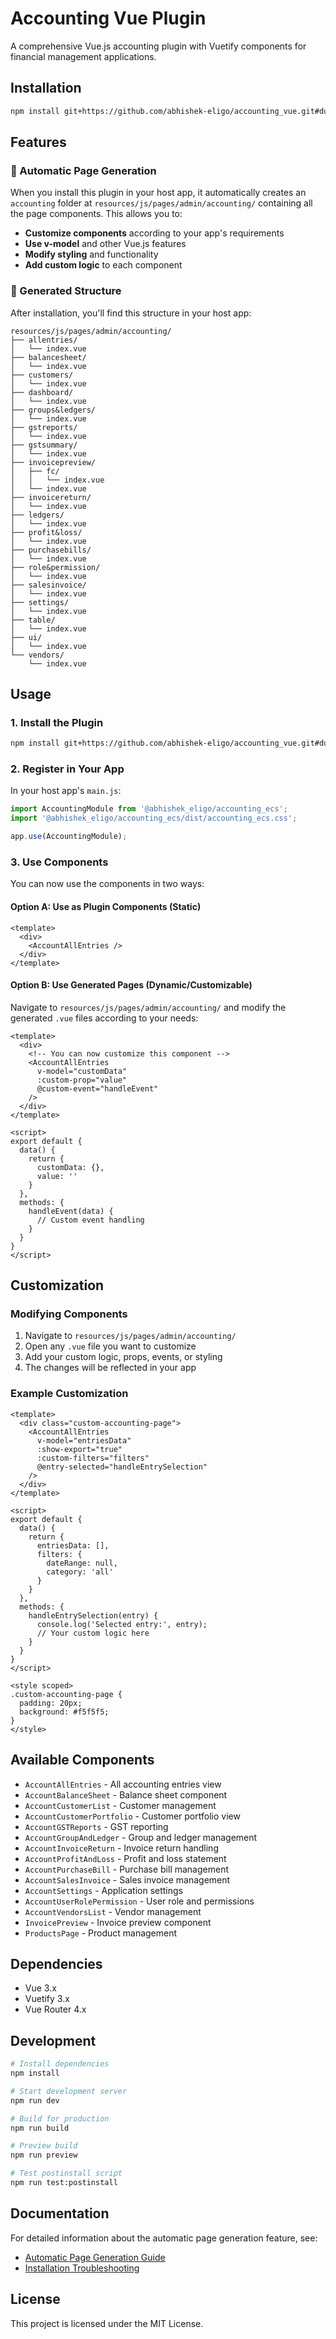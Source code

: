 # Accounting Vue Plugin

A comprehensive Vue.js accounting plugin with Vuetify components for financial management applications.

## Installation

```bash
npm install git+https://github.com/abhishek-eligo/accounting_vue.git#dummy
```

## Features

### 🚀 Automatic Page Generation
When you install this plugin in your host app, it automatically creates an `accounting` folder at `resources/js/pages/admin/accounting/` containing all the page components. This allows you to:

- **Customize components** according to your app's requirements
- **Use v-model** and other Vue.js features
- **Modify styling** and functionality
- **Add custom logic** to each component

### 📁 Generated Structure
After installation, you'll find this structure in your host app:
```
resources/js/pages/admin/accounting/
├── allentries/
│   └── index.vue
├── balancesheet/
│   └── index.vue
├── customers/
│   └── index.vue
├── dashboard/
│   └── index.vue
├── groups&ledgers/
│   └── index.vue
├── gstreports/
│   └── index.vue
├── gstsummary/
│   └── index.vue
├── invoicepreview/
│   ├── fc/
│   │   └── index.vue
│   └── index.vue
├── invoicereturn/
│   └── index.vue
├── ledgers/
│   └── index.vue
├── profit&loss/
│   └── index.vue
├── purchasebills/
│   └── index.vue
├── role&permission/
│   └── index.vue
├── salesinvoice/
│   └── index.vue
├── settings/
│   └── index.vue
├── table/
│   └── index.vue
├── ui/
│   └── index.vue
└── vendors/
    └── index.vue
```

## Usage

### 1. Install the Plugin
```bash
npm install git+https://github.com/abhishek-eligo/accounting_vue.git#dummy
```

### 2. Register in Your App
In your host app's `main.js`:
```javascript
import AccountingModule from '@abhishek_eligo/accounting_ecs';
import '@abhishek_eligo/accounting_ecs/dist/accounting_ecs.css';

app.use(AccountingModule);
```

### 3. Use Components
You can now use the components in two ways:

#### Option A: Use as Plugin Components (Static)
```vue
<template>
  <div>
    <AccountAllEntries />
  </div>
</template>
```

#### Option B: Use Generated Pages (Dynamic/Customizable)
Navigate to `resources/js/pages/admin/accounting/` and modify the generated `.vue` files according to your needs:

```vue
<template>
  <div>
    <!-- You can now customize this component -->
    <AccountAllEntries 
      v-model="customData"
      :custom-prop="value"
      @custom-event="handleEvent"
    />
  </div>
</template>

<script>
export default {
  data() {
    return {
      customData: {},
      value: ''
    }
  },
  methods: {
    handleEvent(data) {
      // Custom event handling
    }
  }
}
</script>
```

## Customization

### Modifying Components
1. Navigate to `resources/js/pages/admin/accounting/`
2. Open any `.vue` file you want to customize
3. Add your custom logic, props, events, or styling
4. The changes will be reflected in your app

### Example Customization
```vue
<template>
  <div class="custom-accounting-page">
    <AccountAllEntries 
      v-model="entriesData"
      :show-export="true"
      :custom-filters="filters"
      @entry-selected="handleEntrySelection"
    />
  </div>
</template>

<script>
export default {
  data() {
    return {
      entriesData: [],
      filters: {
        dateRange: null,
        category: 'all'
      }
    }
  },
  methods: {
    handleEntrySelection(entry) {
      console.log('Selected entry:', entry);
      // Your custom logic here
    }
  }
}
</script>

<style scoped>
.custom-accounting-page {
  padding: 20px;
  background: #f5f5f5;
}
</style>
```

## Available Components

- `AccountAllEntries` - All accounting entries view
- `AccountBalanceSheet` - Balance sheet component
- `AccountCustomerList` - Customer management
- `AccountCustomerPortfolio` - Customer portfolio view
- `AccountGSTReports` - GST reporting
- `AccountGroupAndLedger` - Group and ledger management
- `AccountInvoiceReturn` - Invoice return handling
- `AccountProfitAndLoss` - Profit and loss statement
- `AccountPurchaseBill` - Purchase bill management
- `AccountSalesInvoice` - Sales invoice management
- `AccountSettings` - Application settings
- `AccountUserRolePermission` - User role and permissions
- `AccountVendorsList` - Vendor management
- `InvoicePreview` - Invoice preview component
- `ProductsPage` - Product management

## Dependencies

- Vue 3.x
- Vuetify 3.x
- Vue Router 4.x

## Development

```bash
# Install dependencies
npm install

# Start development server
npm run dev

# Build for production
npm run build

# Preview build
npm run preview

# Test postinstall script
npm run test:postinstall
```

## Documentation

For detailed information about the automatic page generation feature, see:
- [Automatic Page Generation Guide](docs/AUTOMATIC_PAGE_GENERATION.md)
- [Installation Troubleshooting](docs/INSTALLATION_TROUBLESHOOTING.md)

## License

This project is licensed under the MIT License.
